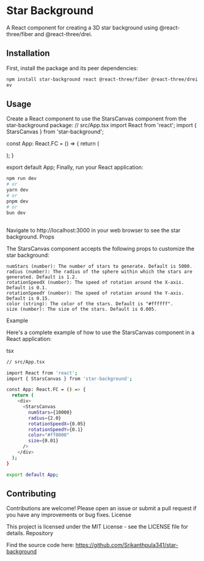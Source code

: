 # Star Background

A React component for creating a 3D star background using @react-three/fiber and @react-three/drei.

## Installation

First, install the package and its peer dependencies:

```sh
npm install star-background react @react-three/fiber @react-three/drei maath
ev
```

## Usage

Create a React component to use the StarsCanvas component from the star-background package:
// src/App.tsx
import React from 'react';
import { StarsCanvas } from 'star-background';

const App: React.FC = () => {
  return (
    <div>
      <StarsCanvas 
        numStars={10000} 
        radius={2.0} 
        rotationSpeedX={0.05} 
        rotationSpeedY={0.1} 
        color="#ff0000" 
        size={0.01} 
      />
    </div>
  );
}

export default App;
Finally, run your React application:
```bash
npm run dev
# or
yarn dev
# or
pnpm dev
# or
bun dev
```

## 
Navigate to http://localhost:3000 in your web browser to see the star background.
Props

The StarsCanvas component accepts the following props to customize the star background:

    numStars (number): The number of stars to generate. Default is 5000.
    radius (number): The radius of the sphere within which the stars are generated. Default is 1.2.
    rotationSpeedX (number): The speed of rotation around the X-axis. Default is 0.1.
    rotationSpeedY (number): The speed of rotation around the Y-axis. Default is 0.15.
    color (string): The color of the stars. Default is "#ffffff".
    size (number): The size of the stars. Default is 0.005.

Example

Here's a complete example of how to use the StarsCanvas component in a React application:

tsx
```bash
// src/App.tsx

import React from 'react';
import { StarsCanvas } from 'star-background';

const App: React.FC = () => {
  return (
    <div>
      <StarsCanvas 
        numStars={10000} 
        radius={2.0} 
        rotationSpeedX={0.05} 
        rotationSpeedY={0.1} 
        color="#ff0000" 
        size={0.01} 
      />
    </div>
  );
}

export default App;
```
## Contributing

Contributions are welcome! Please open an issue or submit a pull request if you have any improvements or bug fixes.
License

This project is licensed under the MIT License - see the LICENSE file for details.
Repository

Find the source code here: https://github.com/Srikanthpula341/star-background